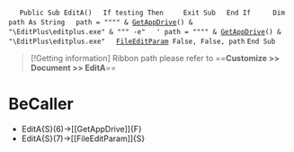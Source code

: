 &nbsp;&nbsp;&nbsp;&nbsp;
`Public Sub EditA()`
&nbsp;&nbsp;&nbsp;&nbsp;`If testing Then`
&nbsp;&nbsp;&nbsp;&nbsp;&nbsp;&nbsp;&nbsp;&nbsp;`Exit Sub`
&nbsp;&nbsp;&nbsp;&nbsp;`End If`
&nbsp;&nbsp;&nbsp;&nbsp;
&nbsp;&nbsp;&nbsp;&nbsp;`Dim path As String`
&nbsp;&nbsp;&nbsp;&nbsp;`path = """" & `[`GetAppDrive`](GetAppDrive)`() & "\EditPlus\editplus.exe" & """ -e"`
&nbsp;&nbsp;&nbsp;&nbsp;`' path = """" & `[`GetAppDrive`](GetAppDrive)`() & "\EditPlus\editplus.exe"`
&nbsp;&nbsp;&nbsp;&nbsp;[`FileEditParam`](FileEditParam)` False, False, path`
`End Sub`


> [!Getting information]
> Ribbon path please refer to ==**Customize >> Document >> EditA**==


# BeCaller
- EditA{S}(6)->[[GetAppDrive]]{F}
- EditA{S}(7)->[[FileEditParam]]{S}

